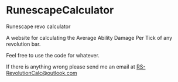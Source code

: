 # RunescapeCalculator
Runescape revo calculator

A website for calculating the Average Ability Damage Per Tick of any revolution bar.

Feel free to use the code for whatever.

If there is anything wrong please send me an email at RS-RevolutionCalc@outlook.com
